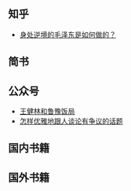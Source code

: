 
## 知乎
* [身处逆境的毛泽东是如何做的？](../article/20170914-how-mao-ze-dong-do-this.md)


## 简书


## 公众号
* [王健林和鲁豫饭局](../article/20170914-wangjianlin.md)
* [怎样优雅地跟人谈论有争议的话题](../article/20170914-how-to-discuss-dispute-topic.md)


## 国内书籍


## 国外书籍

